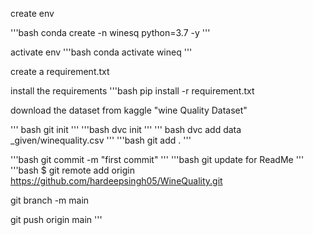 create env

'''bash
conda create -n winesq python=3.7 -y
'''

activate env
'''bash
conda activate wineq
'''

create a requirement.txt 

install the requirements
'''bash
pip install -r requirement.txt


download the dataset from kaggle "wine Quality Dataset"

''' bash
git init
'''
'''bash
dvc init
'''
''' bash
dvc add data _given/winequality.csv
'''
'''bash
git add .
'''

'''bash
git commit -m "first commit"
'''
'''bash
git update for ReadMe
'''
'''bash
$ git remote add origin https://github.com/hardeepsingh05/WineQuality.git

git branch -m main 

git push origin main 
'''
